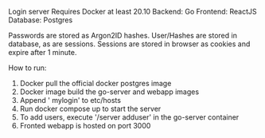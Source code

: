 Login server
Requires Docker at least 20.10
Backend:    Go
Frontend:   ReactJS
Database:   Postgres

Passwords are stored as Argon2ID hashes. User/Hashes are stored in database, as are sessions. Sessions are stored in browser as cookies and expire after 1 minute.

How to run:
1.  Docker pull the official docker postgres image
2.  Docker image build the go-server and webapp images
3.  Append '<server IP> mylogin' to etc/hosts
4.  Run docker compose up to start the server
5.  To add users, execute '/server adduser' in the go-server container
6.  Fronted webapp is hosted on port 3000